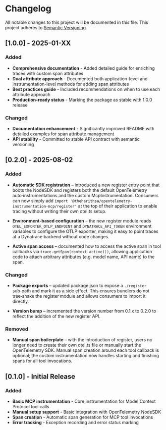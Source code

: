 # Changelog

All notable changes to this project will be documented in this file. This
project adheres to [Semantic Versioning](https://semver.org/).

## [1.0.0] - 2025-01-XX

### Added

- **Comprehensive documentation** - Added detailed guide for enriching traces with custom span attributes
- **Dual attribute approach** - Documented both application-level and instrumentation-level methods for adding span attributes
- **Best practices guide** - Included recommendations on when to use each attribute approach
- **Production-ready status** - Marking the package as stable with 1.0.0 release

### Changed

- **Documentation enhancement** - Significantly improved README with detailed examples for span attribute management
- **API stability** - Committed to stable API contract with semantic versioning

## [0.2.0] - 2025-08-02

### Added

- **Automatic SDK registration** – introduced a new register entry point that boots the NodeSDK and registers both the default OpenTelemetry auto‑instrumentations and the custom McpInstrumentation. Consumers can now simply add `import '@theharithsa/opentelemetry-instrumentation-mcp/register'` at the top of their application to enable tracing without writing their own otel.ts setup.

- **Environment‑based configuration** – the new register module reads `OTEL_EXPORTER_OTLP_ENDPOINT` and `DYNATRACE_API_TOKEN` environment variables to configure the OTLP exporter, making it easy to point traces at a Dynatrace backend without code changes.

- **Active span access** – documented how to access the active span in tool callbacks via `trace.getSpan(context.active())`, allowing application code to attach arbitrary attributes (e.g. model name, API name) to the span.

### Changed

- **Package exports** – updated package.json to expose a `./register` sub‑path and mark it as a side effect. This ensures bundlers do not tree‑shake the register module and allows consumers to import it directly.

- **Version bump** – incremented the version number from 0.1.x to 0.2.0 to reflect the addition of the new register API.

### Removed

- **Manual span boilerplate** – with the introduction of register, users no longer need to create their own otel.ts file or manually start the OpenTelemetry SDK. Manual span creation around each tool callback is optional; the custom instrumentation now handles starting and finishing spans for all tool invocations.

## [0.1.0] - Initial Release

### Added

- **Basic MCP instrumentation** - Core instrumentation for Model Context Protocol tool calls
- **Manual setup support** - Basic integration with OpenTelemetry NodeSDK
- **Span creation** - Automatic span generation for MCP tool invocations
- **Error tracking** - Exception recording and error status marking
